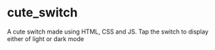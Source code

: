 # cute_switch
A cute switch made using HTML, CSS and JS. 
Tap the switch to display either of light or dark mode 

